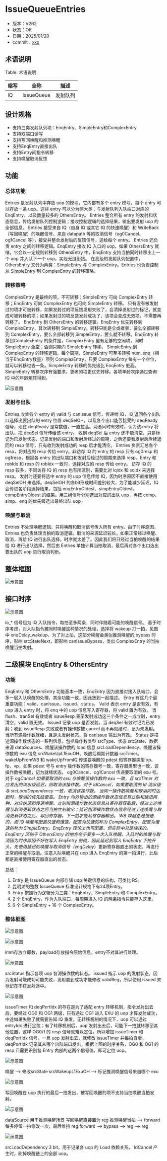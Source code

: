 # IssueQueueEntries

- 版本：V2R2
- 状态：OK
- 日期：2025/01/20
- commit：[xxx](https://github.com/OpenXiangShan/XiangShan/tree/xxx)

## 术语说明

Table: 术语说明

| 缩写 | 全称 | 描述 |
| --- | --- | --- |
| IQ | IssueQueue | 发射队列 |


## 设计规格

- 支持三类发射队列项：EnqEntry、SimpleEntry和ComplexEntry
- 支持双端口读写
- 支持写回唤醒和推测唤醒
- 支持EnqEntry直接出队
- 支持Entry间指令转移
- 支持唤醒取消反馈

## 功能

### 总体功能

Entries 是发射队列中存放 uop 的模块，它内部有多个 entry 模块，每个 entry 可以存放一条 uop。这些 entry 可以分为两大类：与发射队列入队端口对应的 EnqEntry，以及数量较多的 OthersEntry。
Entries 整合所有 entry 的发射和状态信息，传给发射队列控制逻辑；接收控制逻辑的选择结果，输出要发射 uop 的全部信息。
Entries 接受来自 IQ（自身 IQ 或其它 IQ 的快速唤醒）和 WriteBack（写回唤醒）的唤醒信号、来自 datapath 等的取消信号（og0Cancel、og1Cancel 等），接受并整合发射后的反馈信号，送给每个 entry。
Entries 还负责 entry 之间的转移逻辑。EnqEntry 接收 IQ 入口的 uop，如果 OthersEntry 就绪，它会以一定规则转移到 OthersEntry 中，EnqEntry 支持当拍同时转移出上一个 uop 并入队下一个 uop，实现无缝衔接。
在高级的发射队列配置中，OthersEntry 又分为两类：SimpleEntry 与 ComplexEntry。Entries 也负责控制从 SimpleEntry 到 ComplexEntry 的转移策略。

### 转移策略
ComplexEntry 是最终的项，不可转移；SimpleEntry 可向 ComplexEntry 转移；EnqEntry 可向 ComplexEntry 也可向 SimpleEntry 转移。
只有没有被发射过的项才可被转移，如果发射过的项反馈发射失败了，会清掉发射过的标记，就变成可被转移的项；如果发射过的项反馈发射成功了，该项会变成无效项，不需要再转移了。
EnqEntry 到 OthersEntry 的转移逻辑。EnqEntry 优先转移到 ComplexEntry，其次转移到 SimpleEntry。转移只能是全或者零，要么全部转移到 ComplexEntry，要么全部转移到 SimpleEntry，要么就不转移。EnqEntry 转移到ComplexEntry 的条件是，ComplexEntry 里有足够的空闲项，同时 SimpleEntry 全空；否则只能向 SimpleEntry 转移。
SimpleEntry 到 ComplexEntry 的转移逻辑。每个周期，SimpleEntry 可至多转移 num_enq（相当于EnqEntry数量）项到 ComplexEntry，只要 ComplexEntry 每有一个空位，就可以转移过去一条。SimpleEntry 转移的优先级比 EnqEntry 更高。SimpleEntry 转移次序有强要求，更老的项更优先转移。各项年龄次序通过查询 IQ 中的年龄矩阵得到。

![示意图](./figure/Entires_trans.svg)

### 发射与出队
Entries 收集各个 entry 的 valid 与 canIssue 信号，传递给 IQ，IQ 返回各个出队口选择出要出队的 entry 位置 deqSelOH，以及各个出口能否接受的 deqReady 信号，现在 deqReady 是常数值，一直拉高。两者同时有效时，认为该 entry 将出队，把 deqSel 信号传给该 entry。
收到 deqSel 后 entry 还不能清空，只是标记为已发射状态，记录发射的端口和发射后经过的周期，之后还要看发射后后续返回的 resp 信号，只有收到发射成功的 resp 后才能清空。
Entries 负责汇总各个 resp，将对应的 resp 传给 entry。非访存 IQ 的 entry 的 resp 只有 og0resp 和 og1resp，根据各 entry 的出队端口和发射后经过的周期来选择 resp。Entry 和 robIdx 和 resp 的 robIdx 一致时，选择对应的 resp 传给 entry。
访存 IQ 的 resp 较多，不同访存 IQ 的 resp 也有所区别，需要比对 lqidx 和 sqidx 来选择 resp。
发射时还要将选中 entry 的 uop 信息传给 IQ，因为时序原因不直接使用 deqSelOH 来选择。deqSelOH 的各bit形成时间差别较大，为了能减少延迟，IQ 会传进各阶段选择结果，包括 enqEntryOldest、simpEntryOldest、compEntryOldest 的结果。用三组信号分别选出对应的出队 uop，再按 comp、simp、enq 的优先级选出最终出队 uop。

### 唤醒与取消
Entries 不处理唤醒逻辑，只将唤醒和取消信号传入所有 entry。由于时序原因，Entries 也负责处理当拍的取消逻辑。取消的来源延迟较长，如果正常经过唤醒、取消，再给 IQ 进行出队选择，时序就太差了。因此我们将只经过当拍唤醒的结果给 IQ 进行出队选择，然后由 Entries 单独计算当拍取消，最后再对各个出口选出要出队的 uop 进行取消判断。

## 整体框图

![示意图](./figure/Entires_top.svg)

## 接口时序

![示意图](./figure/Entires_signal.png)

io_* 信号组为 IQ 入队指令，每拍至多两条，同时伴随着可能的唤醒信号。
基于时序考虑，对入队指令被同时唤醒这种情况的处理，选择将 wakeup 打一拍，见图中 enqDelay_wakeup，为了对上拍，这部分唤醒会类似推测唤醒的 bypass 时序，影响 srcStateNext，即影响 canIssueBypass，类似 ComplexEntry 的当拍唤醒当拍发射。

## 二级模块 EnqEntry & OthersEntry

### 功能

EnqEntry 和 OthersEntry 功能基本一致，EnqEntry 因为直接对接入队端口，会多一层入队唤醒的处理，其余功能一致，因此放到一起描述。
Entry 有这几个最重要功能：valid、canIssue、issued、status。
Valid 表示 entry 是否有效，有 uop 进入 entry 时，将 enq 中的 uop 信息写入寄存器，将 valid 置为有效。
当 flush、tranSel 有效或者 issueResp 表示发射成功这三个条件之一成立时，entry 清空，valid 置无效。
Issued 记录 uop 是否发射，当 deqSel 有效时记为已发射；收到 issueResp 失败或者有操作数被 cancel 而不再就绪时，记为未发射。
当所有源操作数就绪，且是未发射状态，将 canIssue 输出为有效。
Status 是描述源操作数状态的一系列信息，包括操作数类型 srcType、状态 srcState、数据来源 dataSources、唤醒该操作数的 load 信息 srcLoadDependency、唤醒该操作数的 exu 信息 srcWakeUpL1ExuOH、唤醒后周期计数器 srcTimer。
wakeUpFromWB 和 wakeUpFromIQ 传递要唤醒的 pdest 和寄存器类型 xp、fp、vp，如果 pdest 号与 entry 操作数的寄存器号一致，寄存器类型也一致，该操作数被唤醒，记为就绪状态。
og0Cancel、og1Cancel 传递要取消的 exu 号。对于 og*Cancel 如果要取消的 exu 与唤醒该操作数的 exu 一致，且 srcTimer 对应发出的流水级延迟，则取消该操作数。对于 ldCancel，如果要取消的 ld 流水级与 srcLoadDependency 一致，取消该操作数。
当同一操作数唤醒和取消同时达到时，取消的优先级更高。
Entry 向外输出的源操作数状态信息有立刻和延迟两种，对应快速和慢速唤醒。立刻指源操作数状态信息从寄存器获取后，经过上述唤醒与取消更新状态之后当拍立刻输出；延迟指源操作数状态信息经过上述唤醒与取消更新状态之后，写回寄存器，下一拍才能从寄存器输出。
WB 唤醒总是慢速的，而 IQ 唤醒可配置快速和慢速。配置为快速的称为 ComplexEntry，配置为慢速的称为 SimpleEntry。EnqEntry 理论上也可配置，但实际中总是快速的。
EnqEntry 区别于 OthersEntry 的地方在于要多一次入队唤醒。入队时的唤醒与取消因为时序原因不好在写入 EnqEntry 前做，因此延迟到写入 EnqEntry 下拍开头，先使用延迟的唤醒与取消信号（enqDelay*）更新寄存器直出的状态，再进行正常的唤醒与取消。注意入队唤醒只在 uop 进入 EnqEntry 的第一拍进行，此后都是直接使用寄存器直出的状态。

总结：
1. Entry 是 IssueQueue 内部存储 uop 关键信息的结构，可类比 RS。
2. 昆明湖的整数 IssueQueue 标准设计规格下有24项Entry。
3. Entry 按照行为逻辑分为三类：EnqEntry，SimpleEntry 和 ComplexEntry。
4. 2 个 EnqEntry，作为入队端口，每周期进入 IQ 的两条指令只能存入这里。
5. 6 个 SimpleEntry + 16 个 ComplexEntry。

### 整体框图

![示意图](./figure/Entires_valid.svg)

![示意图](./figure/Entires_entryReg.svg)

imm存放立即数，payload存放指令原始信息，entry不对其进行处理。

![示意图](./figure/Entires_status.svg)

srcStatus 指示各项 uop 各源操作数的状态。
issued 指示 uop 的发射状态，因为发射可能成功可能失败，发射直到成功才能修改 validReg，所以使用 issued 来标记在不在发射途中。

![示意图](./figure/Entires_issueTimer.svg)

issueTimer 和 deqPortIdx 的存在是为了适配 entry 转移机制，指令发射出去后，要经过 OG0 和 OG1 两级，只有通过 OG1 进入 EXU 的 uop 才算发射成功，中途如果失败了就需要告知 IQ 重发，无转移机制的情况下，uop 可以通过 entryIdx 进行定位；有了转移机制后，uop 发射出去后，可能下一拍就转移至其他位置，这样 OG0/1 的 resp 信号就难以定位，所以增加 issueTimer 和 deqPortIdx 信号，一旦 uop 发射出去，就修改 issueTimer 并每拍自增，deqPortIdx 记录其从哪个出队端口发出，根据上图的时序关系，OG0 和 OG1 的 resp 只需要识别各 Entry 内部的这两个信号值，即可定位 uop。

![示意图](./figure/Entires_srcStatus.svg)

唤醒 --> 修改srcState
srcWakeupL1ExuOH --> 标记推测唤醒信号来自哪个 exu

![示意图](./figure/Entires_WBwakeup.svg)

写回唤醒在 uop 执行的最后一拍发出，被写回唤醒的项不支持当拍唤醒当拍发射。

![示意图](./figure/Entires_wakeup.svg)

dataSource 用于推测唤醒场景
写回唤醒直接置为 reg
推测唤醒当拍 --> forward
每多停留一拍修改一次，最后维持 reg
forward --> bypass --> reg --> reg

![示意图](./figure/Entires_ldcancel.svg)

srcLoadDependency 3 bit，用于记录各 uop 的 Load 依赖关系。
ldCancel 产生时，刷掉唤醒链上的全部 uop。

